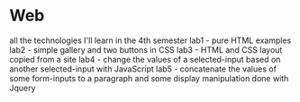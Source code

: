 # Web
all the technologies I'll learn in the 4th semester
lab1 - pure HTML examples
lab2 - simple gallery and two buttons in CSS
lab3 - HTML and CSS layout copied from a site
lab4 - change the values of a selected-input based on another selected-input with JavaScript
lab5 - concatenate the values of some form-inputs to a paragraph and some display manipulation done with Jquery

